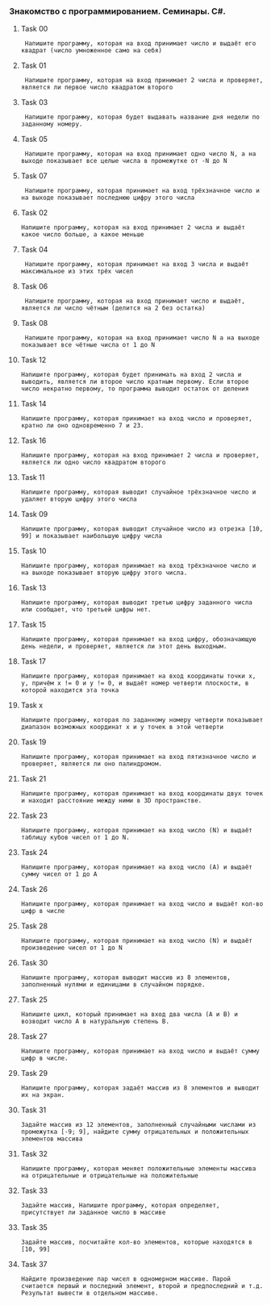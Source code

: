 ### Знакомство с программированием. Семинары. C#.

1. Task 00

        Напишите программу, которая на вход принимает число и выдаёт его квадрат (число умноженное само на себя)

2. Task 01

        Напишите программу, которая на вход принимает 2 числа и проверяет, является ли первое число квадратом второго

3. Task 03

        Напишите программу, которая будет выдавать название дня недели по заданному номеру.

4. Task 05

        Напишите программу, которая на вход принимает одно число N, а на выходе показывает все целые числа в промежутке от -N до N
        
5. Task 07 

        Напишите программу, которая принимает на вход трёхзначное число и на выходе показывает последнюю цифру этого числа

6. Task 02

       Напишите программу, которая на вход принимает 2 числа и выдаёт какое число больше, а какое меньше  

7. Task 04

        Напишите программу, которая принимает на вход 3 числа и выдаёт максимальное из этих трёх чисел

8. Task 06

        Напишите программу, которая на вход принимает число и выдаёт, является ли число чётным (делится на 2 без остатка)

9. Task 08

        Напишите программу, которая на вход принимает число N а на выходе показывает все чётные числа от 1 до N

10. Task 12

        Напишите программу, которая будет принимать на вход 2 числа и выводить, является ли второе число кратным первому. Если второе число некратно первому, то программа выводит остаток от деления

11. Task 14

        Напишите программу, которая принимает на вход число и проверяет, кратно ли оно одновременно 7 и 23.

12. Task 16

        Напишите программу, которая на вход принимает 2 числа и проверяет, является ли одно число квадратом второго

13. Task 11

        Напишите программу, которая выводит случайное трёхзначное число и удаляет вторую цифру этого числа

14. Task 09

        Напишите программу, которая выводит случайное число из отрезка [10, 99] и показывает наибольшую цифру числа

15. Task 10

        Напишите программу, которая принимает на вход трёхзначное число и на выходе показывает вторую цифру этого числа.

16. Task 13

        Напишите программу, которая выводит третью цифру заданного числа или сообщает, что третьей цифры нет.

17. Task 15

        Напишите программу, которая принимает на вход цифру, обозначающую день недели, и проверяет, является ли этот день выходным.

18. Task 17

        Напишите программу, которая принимает на вход координаты точки x, y, причём x != 0 и y != 0, и выдаёт номер четверти плоскости, в которой находится эта точка

19. Task x

        Напишите программу, которая по заданному номеру четверти показывает диапазон возможных координат x и y точек в этой четверти 

20. Task 19

        Напишите программу, которая принимает на вход пятизначное число и проверяет, является ли оно палиндромом.

21. Task 21

        Напишите программу, которая принимает на вход координаты двух точек и находит расстояние между ними в 3D пространстве.

22. Task 23

        Напишите программу, которая принимает на вход число (N) и выдаёт таблицу кубов чисел от 1 до N.

23. Task 24

        Напишите программу, которая принимает на вход число (А) и выдаёт сумму чисел от 1 до А

24. Task 26

        Напишите программу, которая принимает на вход число и выдаёт кол-во цифр в числе

25. Task 28

        Напишите программу, которая принимает на вход число (N) и выдаёт произведение чисел от 1 до N

26. Task 30

        Напишите программу, которая выводит массив из 8 элементов,
        заполненный нулями и единицами в случайном порядке.

27. Task 25

        Напишите цикл, который принимает на вход два числа (A и B) и возводит число A в натуральную степень B.

28. Task 27

        Напишите программу, которая принимает на вход число и выдаёт сумму цифр в числе.

29. Task 29

        Напишите программу, которая задаёт массив из 8 элементов и выводит их на экран.

30. Task 31

        Задайте массив из 12 элементов, заполненный случайными числами из промежутка [-9; 9], найдите сумму отрицательных и положительных элементов массива

31. Task 32

        Напишите программу, которая меняет положительные элементы массива на отрицательные и отрицательные на положительные

33. Task 33

        Задайте массив, Напишите программу, которая определяет,
        присутствует ли заданное число в массиве

34. Task 35

        Задайте массив, посчитайте кол-во элементов, которые находятся в [10, 99]

35. Task 37

        Найдите произведение пар чисел в одномерном массиве. Парой считается первый и последний элемент, второй и предпоследний и т.д.
        Результат вывести в отдельном массиве.